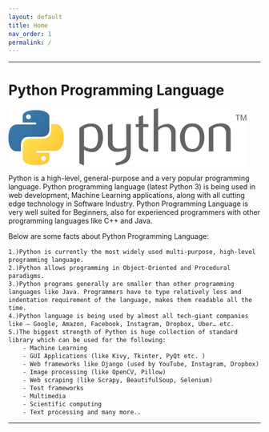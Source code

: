 ```yaml
---
layout: default
title: Home
nav_order: 1
permalink: /
---
```

-----------

# Python Programming Language

![Python image](./images/python.png)

Python is a high-level, general-purpose and a very popular programming language. Python programming language (latest Python 3) is being used in web development, Machine Learning applications, along with all cutting edge technology in Software Industry. Python Programming Language is very well suited for Beginners, also for experienced programmers with other programming languages like C++ and Java.

Below are some facts about Python Programming Language:

	1.)Python is currently the most widely used multi-purpose, high-level programming language.
	2.)Python allows programming in Object-Oriented and Procedural paradigms.
	3.)Python programs generally are smaller than other programming languages like Java. Programmers have to type relatively less and indentation requirement of the language, makes them readable all the time.
	4.)Python language is being used by almost all tech-giant companies like – Google, Amazon, Facebook, Instagram, Dropbox, Uber… etc.
	5.)The biggest strength of Python is huge collection of standard library which can be used for the following:
		- Machine Learning
		- GUI Applications (like Kivy, Tkinter, PyQt etc. )
		- Web frameworks like Django (used by YouTube, Instagram, Dropbox)
		- Image processing (like OpenCV, Pillow)
		- Web scraping (like Scrapy, BeautifulSoup, Selenium)
		- Test frameworks
		- Multimedia
		- Scientific computing
		- Text processing and many more..

--------